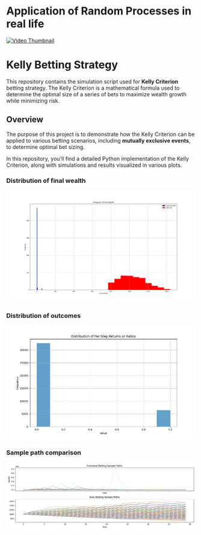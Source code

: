 # Application of Random Processes in real life

[![Video Thumbnail](https://img.youtube.com/vi/ts9lsA_WT1Y/0.jpg)](https://www.youtube.com/watch?v=ts9lsA_WT1Y)

# Kelly Betting Strategy

This repository contains the simulation script used for **Kelly Criterion** betting strategy. The Kelly Criterion is a mathematical formula used to determine the optimal size of a series of bets to maximize wealth growth while minimizing risk.

## Overview

The purpose of this project is to demonstrate how the Kelly Criterion can be applied to various betting scenarios, including **mutually exclusive events**, to determine optimal bet sizing.

In this repository, you'll find a detailed Python implementation of the Kelly Criterion, along with simulations and results visualized in various plots.

### Distribution of final wealth
![Histogram of final wealth](Figure_1.png)

### Distribution of outcomes
![Distribution of outcomes](Figure_2.png)

### Sample path comparison
![Sample path comparison](Figure_3.png)




